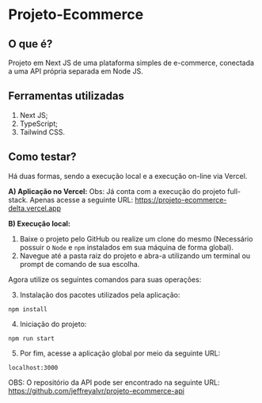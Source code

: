 # Projeto-Ecommerce

## O que é?

Projeto em Next JS de uma plataforma simples de e-commerce, conectada a uma API própria separada em Node JS.

## Ferramentas utilizadas

1. Next JS;
2. TypeScript;
3. Tailwind CSS.

## Como testar?

Há duas formas, sendo a execução local e a execução on-line via Vercel.

**A) Aplicação no Vercel:**
Obs: Já conta com a execução do projeto full-stack.
Apenas acesse a seguinte URL: https://projeto-ecommerce-delta.vercel.app

**B) Execução local:**

1. Baixe o projeto pelo GitHub ou realize um clone do mesmo (Necessário possuir o `Node` e `npm` instalados em sua máquina de forma global).
2. Navegue até a pasta raiz do projeto e abra-a utilizando um terminal ou prompt de comando de sua escolha.

Agora utilize os seguintes comandos para suas operações:

3. Instalação dos pacotes utilizados pela aplicação:

`npm install`

4. Iniciação do projeto:

`npm run start`

5. Por fim, acesse a aplicação global por meio da seguinte URL:

`localhost:3000`

OBS: O repositório da API pode ser encontrado na seguinte URL: https://github.com/jeffreyalvr/projeto-ecommerce-api
